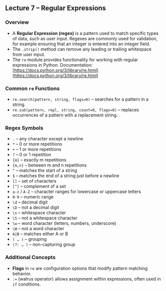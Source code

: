 ## Lecture 7 – Regular Expressions

### Overview
- A **Regular Expression (regex)** is a pattern used to match specific types of data, such as user input. Regexes are commonly used for validation, for example ensuring that an integer is entered into an integer field.  
- The `.strip()` method can remove any leading or trailing whitespace from user input.  
- The `re` module provides functionality for working with regular expressions in Python. Documentation: [https://docs.python.org/3/library/re.html](https://docs.python.org/3/library/re.html)

### Common `re` Functions
- `re.search(pattern, string, flags=0)` – searches for a pattern in a string.  
- `re.sub(pattern, repl, string, count=0, flags=0)` – replaces occurrences of a pattern with a replacement string.

### Regex Symbols
- `.` – any character except a newline  
- `*` – 0 or more repetitions  
- `+` – 1 or more repetitions  
- `?` – 0 or 1 repetition  
- `{m}` – exactly m repetitions  
- `{m,n}` – between m and n repetitions  
- `^` – matches the start of a string  
- `$` – matches the end of a string just before a newline  
- `[]` – set of characters  
- `[^]` – complement of a set  
- `a-z` / `A-Z` – character ranges for lowercase or uppercase letters  
- `0-9` – numeric range  
- `\d` – decimal digit  
- `\D` – not a decimal digit  
- `\s` – whitespace character  
- `\S` – not a whitespace character  
- `\w` – word character (letters, numbers, underscore)  
- `\W` – not a word character  
- `A|B` – matches either A or B  
- `( … )` – grouping  
- `(?: … )` – non-capturing group  

### Additional Concepts
- **Flags** in `re` are configuration options that modify pattern matching behavior.  
- `:=` (walrus operator) allows assignment within expressions, often used in `if` conditions.
